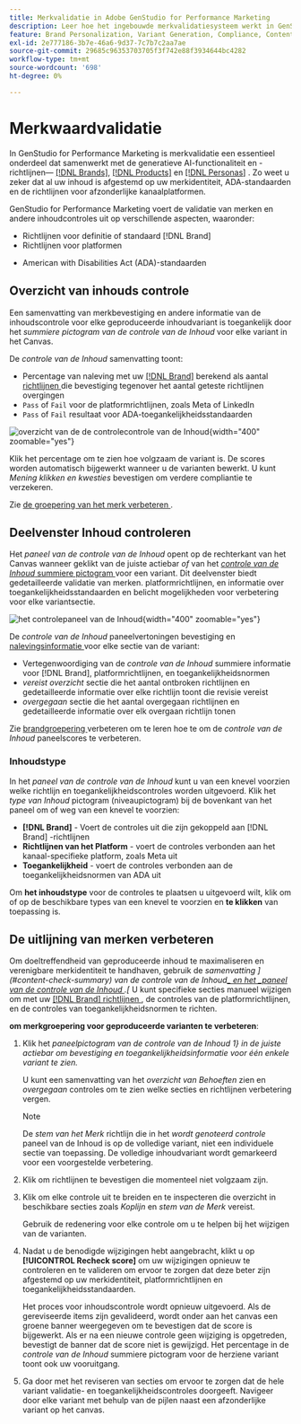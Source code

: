 ```yaml
---
title: Merkvalidatie in Adobe GenStudio for Performance Marketing
description: Leer hoe het ingebouwde merkvalidatiesysteem werkt in GenStudio for Performance Marketing.
feature: Brand Personalization, Variant Generation, Compliance, Content Generation, Content Review, Generative AI
exl-id: 2e777186-3b7e-46a6-9d37-7c7b7c2aa7ae
source-git-commit: 29685c96353703705f3f742e88f3934644bc4282
workflow-type: tm+mt
source-wordcount: '698'
ht-degree: 0%

---
```


# Merkwaardvalidatie

In GenStudio for Performance Marketing is merkvalidatie een essentieel onderdeel dat samenwerkt met de generatieve AI-functionaliteit en -richtlijnen— [[!DNL Brands]](/help/user-guide/guidelines/brands.md), [[!DNL Products]](/help/user-guide/guidelines/products.md) en [[!DNL Personas]](/help/user-guide/guidelines/personas.md) . Zo weet u zeker dat al uw inhoud is afgestemd op uw merkidentiteit, ADA-standaarden en de richtlijnen voor afzonderlijke kanaalplatformen.

GenStudio for Performance Marketing voert de validatie van merken en andere inhoudcontroles uit op verschillende aspecten, waaronder:

* Richtlijnen voor definitie of standaard [!DNL Brand]
* Richtlijnen voor platformen
<!-- * Ethical considerations related to gender, ethnicity, race, disability status, and age in AI-generated content -->
* American with Disabilities Act (ADA)-standaarden

## Overzicht van inhouds controle

Een samenvatting van merkbevestiging en andere informatie van de inhoudscontrole voor elke geproduceerde inhoudvariant is toegankelijk door het _summiere pictogram van de controle van de Inhoud_ voor elke variant in het Canvas.

De _controle van de Inhoud_ samenvatting toont:

* Percentage van naleving met uw [[!DNL Brand]](brands.md) berekend als aantal [ richtlijnen ](overview.md) die bevestiging tegenover het aantal geteste richtlijnen overgingen
* `Pass` of `Fail` voor de platformrichtlijnen, zoals Meta of LinkedIn
* `Pass` of `Fail` resultaat voor ADA-toegankelijkheidsstandaarden

![ overzicht van de de controlecontrole van de Inhoud ](/help/assets/content-check-summary.png){width="400" zoomable="yes"}

Klik het percentage om te zien hoe volgzaam de variant is. De scores worden automatisch bijgewerkt wanneer u de varianten bewerkt. U kunt _Mening klikken en kwesties_ bevestigen om verdere compliantie te verzekeren.

Zie [ de groepering van het merk verbeteren ](#improve-brand-alignment).

## Deelvenster Inhoud controleren

Het _paneel van de controle van de Inhoud_ opent op de rechterkant van het Canvas wanneer geklikt van de juiste actiebar _of_ van het [_controle van de Inhoud_ summiere pictogram ](#content-check-summary) voor een variant. Dit deelvenster biedt gedetailleerde validatie van merken. platformrichtlijnen, en informatie over toegankelijkheidsstandaarden en belicht mogelijkheden voor verbetering voor elke variantsectie.

![ het controlepaneel van de Inhoud ](/help/assets/content-check-panel.png){width="400" zoomable="yes"}

De _controle van de Inhoud_ paneelvertoningen bevestiging en [ nalevingsinformatie ](/help/user-guide/guidelines/overview.md#compliance) voor elke sectie van de variant:

* Vertegenwoordiging van de _controle van de Inhoud_ summiere informatie voor [!DNL Brand], platformrichtlijnen, en toegankelijkheidsnormen
* _vereist overzicht_ sectie die het aantal ontbroken richtlijnen en gedetailleerde informatie over elke richtlijn toont die revisie vereist
* _overgegaan_ sectie die het aantal overgegaan richtlijnen en gedetailleerde informatie over elk overgaan richtlijn tonen

Zie [ brandgroepering ](#improve-brand-alignment) verbeteren om te leren hoe te om de _controle van de Inhoud_ paneelscores te verbeteren.

### Inhoudstype

In het _paneel van de controle van de Inhoud_ kunt u van een knevel voorzien welke richtlijn en toegankelijkheidscontroles worden uitgevoerd. Klik het _type van Inhoud_ pictogram (niveaupictogram) bij de bovenkant van het paneel om of weg van een knevel te voorzien:

* **[!DNL Brand]** - Voert de controles uit die zijn gekoppeld aan [!DNL Brand] -richtlijnen
* **Richtlijnen van het Platform** - voert de controles verbonden aan het kanaal-specifieke platform, zoals Meta uit
* **Toegankelijkheid** - voert de controles verbonden aan de toegankelijkheidsnormen van ADA uit

Om **het inhoudstype** voor de controles te plaatsen u uitgevoerd wilt, klik om of op de beschikbare types van een knevel te voorzien en **te klikken** van toepassing is.

## De uitlijning van merken verbeteren

Om doeltreffendheid van geproduceerde inhoud te maximaliseren en verenigbare merkidentiteit te handhaven, gebruik de _samenvatting ](#content-check-summary) van de controle van de Inhoud[_ en het _paneel van de controle van de Inhoud ](#content-check-panel).[_ U kunt specifieke secties manueel wijzigen om met uw [[!DNL Brand]  richtlijnen ](brands.md), de controles van de platformrichtlijnen, en de controles van toegankelijkheidsnormen te richten.

**om merkgroepering voor geproduceerde varianten te verbeteren**:

1. Klik het _paneelpictogram van de controle van de Inhoud 1} in de juiste actiebar om bevestiging en toegankelijkheidsinformatie voor één enkele variant te zien._

   U kunt een samenvatting van het _overzicht van Behoeften_ zien en _overgegaan_ controles om te zien welke secties en richtlijnen verbetering vergen.

   >[!NOTE]
   >
   > De _stem van het Merk_ richtlijn die in het _wordt genoteerd controle_ paneel van de Inhoud is op de volledige variant, niet een individuele sectie van toepassing. De volledige inhoudvariant wordt gemarkeerd voor een voorgestelde verbetering.

1. Klik om richtlijnen te bevestigen die momenteel niet volgzaam zijn.
1. Klik om elke controle uit te breiden en te inspecteren die overzicht in beschikbare secties zoals _Koplijn_ en _stem van de Merk_ vereist.

   Gebruik de redenering voor elke controle om u te helpen bij het wijzigen van de varianten.

1. Nadat u de benodigde wijzigingen hebt aangebracht, klikt u op **[!UICONTROL Recheck score]** om uw wijzigingen opnieuw te controleren en te valideren om ervoor te zorgen dat deze beter zijn afgestemd op uw merkidentiteit, platformrichtlijnen en toegankelijkheidsstandaarden.

   Het proces voor inhoudscontrole wordt opnieuw uitgevoerd. Als de gereviseerde items zijn gevalideerd, wordt onder aan het canvas een groene banner weergegeven om te bevestigen dat de score is bijgewerkt. Als er na een nieuwe controle geen wijziging is opgetreden, bevestigt de banner dat de score niet is gewijzigd. Het percentage in de _controle van de Inhoud_ summiere pictogram voor de herziene variant toont ook uw vooruitgang.

1. Ga door met het reviseren van secties om ervoor te zorgen dat de hele variant validatie- en toegankelijkheidscontroles doorgeeft. Navigeer door elke variant met behulp van de pijlen naast een afzonderlijke variant op het canvas.

